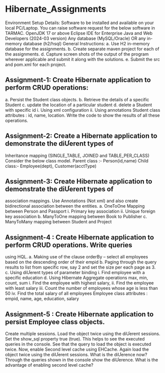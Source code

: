 # Hibernate_Assignments

Environment Setup Details: 
Software to be installed and available on your local PC/Laptop. You can raise software 
request for the below software in TARMAC. 
OpenJDK 17 or above 
Eclipse IDE for Enterprise Java and Web Developers (2024-03 version) 
Any database (MySQL/Oracle) OR any in-memory database (h2/hsql) 
General Instructions: 
a. Use H2 in-memory database for the assignments. 
b. Create separate maven project for each of the assignments. 
d. Capture screen shots of the output of the program wherever applicable and submit it 
along with the solutions. 
e. Submit the src and pom.xml for each project. 
 
## Assignment-1: Create Hibernate application to perform CRUD operations: 
a. Persist the Student class objects. 
b. Retrieve the details of a specific Student 
c. update the location of a particular student 
d. delete a Student with specific id 
i. Using xml configuration 
ii. Using annotations 
Student class attributes : id, name, location. 
Write the code to show the results of all these operations. 

## Assignment-2: Create a Hibernate application to demonstrate the diƯerent types of 
Inheritance mapping (SINGLE_TABLE, JOINED and TABLE_PER_CLASS) 
Consider the below class model. 
Parent class :- Person(id,name)
Child class:- Employee(dept), Customer(acctType)
 
## Assignment-3: Create Hibernate application to demonstrate the diƯerent types of 
association mappings. 
Use Annotations (Not xml) and also create bidirectional association between the entities. 
a. OneToOne Mapping between Person and Passport 
i. Primary key association 
ii. Unique foreign key association 
b. ManyToOne mapping between Book to Publisher 
c. ManyToMany mapping between Student and Project 

## Assignment-4 : Create Hibernate application to perform CRUD operations. Write queries 
using HQL. 
a. Making use of the clause orderBy – select all employees based on the descending 
order of their empid 
b. Paging through the query results to list from specific row, say 2 and set the size per 
each page as 3. 
c. Using diƯerent types of parameter binding
i. Find employee with a specific education 
d. Using Hibernate Aggregate operations max, min, count, sum 
i. Find the employee with highest salary, 
ii. Find the employee with least salary 
iii. Count the number of employees whose age is less than 50 
iv. Find the total salary of all employees 
Employee class attributes : empid, name, age, education, salary 

## Assignment-5 : Create Hibernate application to persist Employee class objects. 
Create multiple sessions. Load the object twice using the diƯerent sessions. Set the 
show_sql property true (<property name=”show_sql”>true</property>). This helps to see 
the executed queries in the console. See that the query to load the object is executed twice. 
Now, enable Second level cache using EHCache. Again load the object twice using the 
diƯerent sessions. What is the diƯerence now? Through the queries shown in the console 
show the diƯerence. What is the advantage of enabling second level cache?
